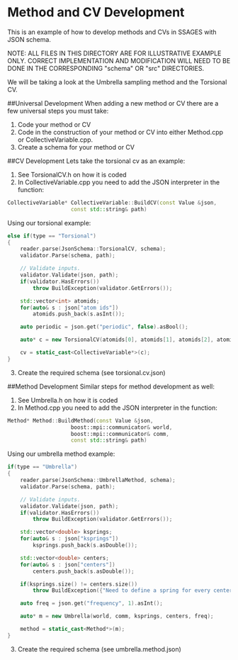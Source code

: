 Method and CV Development
============
This is an example of how to develop methods and CVs in SSAGES with JSON schema.

NOTE: ALL FILES IN THIS DIRECTORY ARE FOR ILLUSTRATIVE EXAMPLE ONLY. CORRECT IMPLEMENTATION AND MODIFICATION WILL NEED TO BE DONE IN THE CORRESPONDING "schema" OR "src" DIRECTORIES.

We will be taking a look at the Umbrella sampling method and the Torsional CV.

##Universal Development
When adding a new method or CV there are a few universal steps you must take:

1. Code your method or CV
2. Code in the construction of your method or CV into either Method.cpp or CollectiveVariable.cpp.
3. Create a schema for your method or CV

##CV Development
Lets take the torsional cv as an example:
1. See TorsionalCV.h on how it is coded
2. In CollectiveVariable.cpp you need to add the JSON interpreter in the function:
```C++
CollectiveVariable* CollectiveVariable::BuildCV(const Value &json, 
					const std::string& path)
```
Using our torsional example:
```C++
else if(type == "Torsional")
{
	reader.parse(JsonSchema::TorsionalCV, schema);
	validator.Parse(schema, path);

	// Validate inputs.
	validator.Validate(json, path);
	if(validator.HasErrors())
		throw BuildException(validator.GetErrors());

	std::vector<int> atomids;
	for(auto& s : json["atom ids"])
		atomids.push_back(s.asInt());

	auto periodic = json.get("periodic", false).asBool();

	auto* c = new TorsionalCV(atomids[0], atomids[1], atomids[2], atomids[3], periodic);

	cv = static_cast<CollectiveVariable*>(c);
}
```
3. Create the required schema (see torsional.cv.json)

##Method Development
Similar steps for method development as well:
1. See Umbrella.h on how it is coded
2. In Method.cpp you need to add the JSON interpreter in the function:
```C++
Method* Method::BuildMethod(const Value &json, 
					boost::mpi::communicator& world, 
					boost::mpi::communicator& comm,
					const std::string& path)
```
Using our umbrella method example:
```C++
if(type == "Umbrella")
{
	reader.parse(JsonSchema::UmbrellaMethod, schema);
	validator.Parse(schema, path);

	// Validate inputs.
	validator.Validate(json, path);
	if(validator.HasErrors())
		throw BuildException(validator.GetErrors());

	std::vector<double> ksprings;
	for(auto& s : json["ksprings"])
		ksprings.push_back(s.asDouble());

	std::vector<double> centers;
	for(auto& s : json["centers"])
		centers.push_back(s.asDouble());

	if(ksprings.size() != centers.size())
		throw BuildException({"Need to define a spring for every center or a center for every spring!"});

	auto freq = json.get("frequency", 1).asInt();

	auto* m = new Umbrella(world, comm, ksprings, centers, freq);

	method = static_cast<Method*>(m);
}
```
3. Create the required schema (see umbrella.method.json)